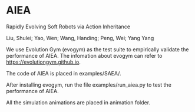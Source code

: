 # AIEA

Rapidly Evolving Soft Robots via Action Inheritance

Liu, Shulei; Yao, Wen; Wang, Handing; Peng, Wei; Yang Yang


We use Evolution Gym (evogym) as the test suite to empirically validate the performance of AIEA. The infomation about evogym can refer to https://evolutiongym.github.io.

The code of AIEA is placed in examples/SAEA/.

After installing evogym, run the file examples/run_aiea.py to test the performance of AIEA.

All the simulation animations are placed in animation folder.
